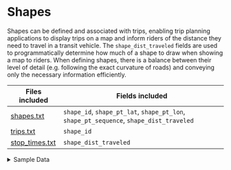 # Shapes

Shapes can be defined and associated with trips, enabling trip planning applications to display trips on a map and inform riders of the distance they need to travel in a transit vehicle. The `shape_dist_traveled` fields are used to programmatically determine how much of a shape to draw when showing a map to riders.
When defining shapes, there is a balance between their level of detail (e.g. following the exact curvature of roads) and conveying only the necessary information efficiently.

|Files included                             |Fields included            |
|----------------------------------|-------------------|
|[shapes.txt](/schedule/reference/#shapestxt)                        |`shape_id`, `shape_pt_lat`, `shape_pt_lon`, `shape_pt_sequence`, `shape_dist_traveled`           |
|[trips.txt](/schedule/reference/#tripstxt)                         |`shape_id`           |
|[stop_times.txt](/schedule/reference/#stop_timestxt)                    |`shape_dist_traveled`|

<details>
  <summary>Sample Data</summary>
    
    The following table shows a portion of a shape from the TriMet GTFS feed (download it [here](https://developer.trimet.org/GTFS.shtml)).

    [shapes.txt](/schedule/reference/#shapestxt)

    | shape_id | shape_pt_lat | shape_pt_lon | shape_pt_sequence | shape_dist_traveled |
    | --------- | ------------- | ------------- | ------------------ | ------------------- |
    | 558674     | 45.47623       | -122.721885    | 1                   | 0.0                  |
    | 558674     | 45.476235      | -122.72236     | 2                   | 121.9                |
    | 558674     | 45.476237      | -122.722523    | 3                   | 163.7                |
    | 558674     | 45.476242      | -122.723024    | 4                   | 292.2                |
    | 558674     | 45.476244      | -122.72316     | 5                    | 327.1               |

    [trips.txt](/schedule/reference/#tripstxt)

    |trip_id |shape_id|
    |--------|--------|
    |13302373|558673  |
    |13302374|558673  |
    |13302375|558674  |
    |13302376|558674  |

    [stop_times.txt](/schedule/reference/#stop_timestxt)

    |trip_id |stop_sequence|shape_dist_traveled|
    |--------|-------------|-------------------|
    |13302375|1            |0                  |
    |13302375|2            |461.7              |
    |13302375|3            |1245               |

</details>